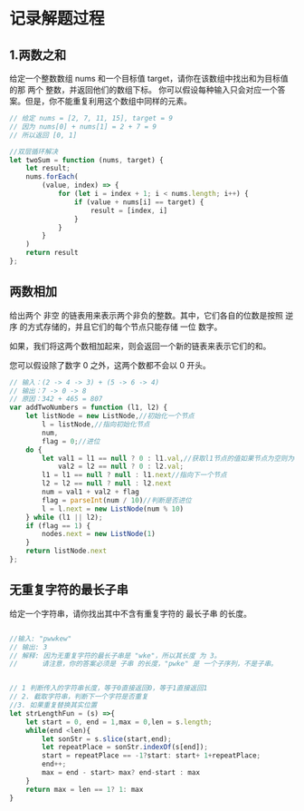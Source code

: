 # 记录解题过程

## 1.两数之和

给定一个整数数组 nums 和一个目标值 target，请你在该数组中找出和为目标值的那 两个 整数，并返回他们的数组下标。
你可以假设每种输入只会对应一个答案。但是，你不能重复利用这个数组中同样的元素。


```js
// 给定 nums = [2, 7, 11, 15], target = 9
// 因为 nums[0] + nums[1] = 2 + 7 = 9
// 所以返回 [0, 1]

//双层循环解决
let twoSum = function (nums, target) {
    let result;
    nums.forEach(
        (value, index) => {
            for (let i = index + 1; i < nums.length; i++) {
                if (value + nums[i] == target) {
                    result = [index, i]
                }
            }
        }
    )
    return result
};
```

## 两数相加

给出两个 非空 的链表用来表示两个非负的整数。其中，它们各自的位数是按照 逆序 的方式存储的，并且它们的每个节点只能存储 一位 数字。

如果，我们将这两个数相加起来，则会返回一个新的链表来表示它们的和。

您可以假设除了数字 0 之外，这两个数都不会以 0 开头。

```js
// 输入：(2 -> 4 -> 3) + (5 -> 6 -> 4)
// 输出：7 -> 0 -> 8
// 原因：342 + 465 = 807
var addTwoNumbers = function (l1, l2) {
    let listNode = new ListNode,//初始化一个节点
        l = listNode,//指向初始化节点
        num,
        flag = 0;//进位
    do {
        let val1 = l1 == null ? 0 : l1.val,//获取l1节点的值如果节点为空则为0
            val2 = l2 == null ? 0 : l2.val;
        l1 = l1 == null ? null : l1.next//指向下一个节点
        l2 = l2 == null ? null : l2.next
        num = val1 + val2 + flag
        flag = parseInt(num / 10)//判断是否进位
        l = l.next = new ListNode(num % 10)
    } while (l1 || l2);
    if (flag == 1) {
        nodes.next = new ListNode(1)
    }
    return listNode.next
};
```

## 无重复字符的最长子串

给定一个字符串，请你找出其中不含有重复字符的 最长子串 的长度。

```js

//输入: "pwwkew"
// 输出: 3
// 解释: 因为无重复字符的最长子串是 "wke"，所以其长度 为 3。
//      请注意，你的答案必须是 子串 的长度，"pwke" 是 一个子序列，不是子串。


// 1 判断传入的字符串长度，等于0直接返回0，等于1直接返回1
// 2. 截取字符串，判断下一个字符是否重复
//3. 如果重复替换其实位置
let strLengthFun = (s) =>{
    let start = 0, end = 1,max = 0,len = s.length;
    while(end <len){
        let sonStr = s.slice(start,end);
        let repeatPlace = sonStr.indexOf(s[end]);
        start = repeatPlace == -1?start: start+ 1+repeatPlace;
        end++;
        max = end - start> max? end-start : max 
    }
    return max = len == 1? 1: max
}
```